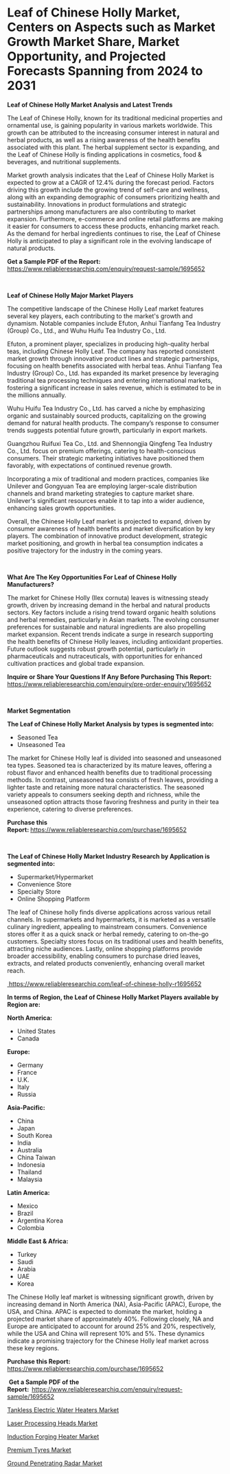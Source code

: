 <p><h1>Leaf of Chinese Holly Market, Centers on Aspects such as Market Growth Market Share, Market Opportunity, and Projected Forecasts Spanning from 2024 to 2031</h1></p><p><strong>Leaf of Chinese Holly Market Analysis and Latest Trends</strong></p>
<p><p>The Leaf of Chinese Holly, known for its traditional medicinal properties and ornamental use, is gaining popularity in various markets worldwide. This growth can be attributed to the increasing consumer interest in natural and herbal products, as well as a rising awareness of the health benefits associated with this plant. The herbal supplement sector is expanding, and the Leaf of Chinese Holly is finding applications in cosmetics, food & beverages, and nutritional supplements.</p><p>Market growth analysis indicates that the Leaf of Chinese Holly Market is expected to grow at a CAGR of 12.4% during the forecast period. Factors driving this growth include the growing trend of self-care and wellness, along with an expanding demographic of consumers prioritizing health and sustainability. Innovations in product formulations and strategic partnerships among manufacturers are also contributing to market expansion. Furthermore, e-commerce and online retail platforms are making it easier for consumers to access these products, enhancing market reach. As the demand for herbal ingredients continues to rise, the Leaf of Chinese Holly is anticipated to play a significant role in the evolving landscape of natural products.</p></p>
<p><strong>Get a Sample PDF of the Report:&nbsp;</strong> <a href="https://www.reliableresearchiq.com/enquiry/request-sample/1695652?utm_campaign=1260&utm_medium=2&utm_source=Github&utm_content=ia&utm_term=19102024&utm_id=leaf-of-chinese-holly">https://www.reliableresearchiq.com/enquiry/request-sample/1695652</a></p>
<p>&nbsp;</p>
<p><strong>Leaf of Chinese Holly Major Market Players</strong></p>
<p><p>The competitive landscape of the Chinese Holly Leaf market features several key players, each contributing to the market's growth and dynamism. Notable companies include Efuton, Anhui Tianfang Tea Industry (Group) Co., Ltd., and Wuhu Huifu Tea Industry Co., Ltd.</p><p>Efuton, a prominent player, specializes in producing high-quality herbal teas, including Chinese Holly Leaf. The company has reported consistent market growth through innovative product lines and strategic partnerships, focusing on health benefits associated with herbal teas. Anhui Tianfang Tea Industry (Group) Co., Ltd. has expanded its market presence by leveraging traditional tea processing techniques and entering international markets, fostering a significant increase in sales revenue, which is estimated to be in the millions annually.</p><p>Wuhu Huifu Tea Industry Co., Ltd. has carved a niche by emphasizing organic and sustainably sourced products, capitalizing on the growing demand for natural health products. The company’s response to consumer trends suggests potential future growth, particularly in export markets.</p><p>Guangzhou Ruifuxi Tea Co., Ltd. and Shennongjia Qingfeng Tea Industry Co., Ltd. focus on premium offerings, catering to health-conscious consumers. Their strategic marketing initiatives have positioned them favorably, with expectations of continued revenue growth.</p><p>Incorporating a mix of traditional and modern practices, companies like Unilever and Gongyuan Tea are employing larger-scale distribution channels and brand marketing strategies to capture market share. Unilever's significant resources enable it to tap into a wider audience, enhancing sales growth opportunities.</p><p>Overall, the Chinese Holly Leaf market is projected to expand, driven by consumer awareness of health benefits and market diversification by key players. The combination of innovative product development, strategic market positioning, and growth in herbal tea consumption indicates a positive trajectory for the industry in the coming years.</p></p>
<p>&nbsp;</p>
<p><strong>What Are The Key Opportunities For Leaf of Chinese Holly Manufacturers?</strong></p>
<p><p>The market for Chinese Holly (Ilex cornuta) leaves is witnessing steady growth, driven by increasing demand in the herbal and natural products sectors. Key factors include a rising trend toward organic health solutions and herbal remedies, particularly in Asian markets. The evolving consumer preferences for sustainable and natural ingredients are also propelling market expansion. Recent trends indicate a surge in research supporting the health benefits of Chinese Holly leaves, including antioxidant properties. Future outlook suggests robust growth potential, particularly in pharmaceuticals and nutraceuticals, with opportunities for enhanced cultivation practices and global trade expansion.</p></p>
<p><strong>Inquire or Share Your Questions If Any Before Purchasing This Report:</strong> <a href="https://www.reliableresearchiq.com/enquiry/pre-order-enquiry/1695652?utm_campaign=1260&utm_medium=2&utm_source=Github&utm_content=ia&utm_term=19102024&utm_id=leaf-of-chinese-holly">https://www.reliableresearchiq.com/enquiry/pre-order-enquiry/1695652</a></p>
<p>&nbsp;</p>
<p><strong>Market Segmentation</strong></p>
<p><strong>The Leaf of Chinese Holly Market Analysis by types is segmented into:</strong></p>
<p><ul><li>Seasoned Tea</li><li>Unseasoned Tea</li></ul></p>
<p><p>The market for Chinese Holly leaf is divided into seasoned and unseasoned tea types. Seasoned tea is characterized by its mature leaves, offering a robust flavor and enhanced health benefits due to traditional processing methods. In contrast, unseasoned tea consists of fresh leaves, providing a lighter taste and retaining more natural characteristics. The seasoned variety appeals to consumers seeking depth and richness, while the unseasoned option attracts those favoring freshness and purity in their tea experience, catering to diverse preferences.</p></p>
<p><strong>Purchase this Report:&nbsp;</strong><a href="https://www.reliableresearchiq.com/purchase/1695652?utm_campaign=1260&utm_medium=2&utm_source=Github&utm_content=ia&utm_term=19102024&utm_id=leaf-of-chinese-holly">https://www.reliableresearchiq.com/purchase/1695652</a></p>
<p>&nbsp;</p>
<p><strong>The Leaf of Chinese Holly Market Industry Research by Application is segmented into:</strong></p>
<p><ul><li>Supermarket/Hypermarket</li><li>Convenience Store</li><li>Specialty Store</li><li>Online Shopping Platform</li></ul></p>
<p><p>The leaf of Chinese holly finds diverse applications across various retail channels. In supermarkets and hypermarkets, it is marketed as a versatile culinary ingredient, appealing to mainstream consumers. Convenience stores offer it as a quick snack or herbal remedy, catering to on-the-go customers. Specialty stores focus on its traditional uses and health benefits, attracting niche audiences. Lastly, online shopping platforms provide broader accessibility, enabling consumers to purchase dried leaves, extracts, and related products conveniently, enhancing overall market reach.</p></p>
<p><a href="https://www.reliableresearchiq.com/leaf-of-chinese-holly-r1695652?utm_campaign=1260&utm_medium=2&utm_source=Github&utm_content=ia&utm_term=19102024&utm_id=leaf-of-chinese-holly">&nbsp;https://www.reliableresearchiq.com/leaf-of-chinese-holly-r1695652</a></p>
<p><strong>In terms of Region, the Leaf of Chinese Holly Market Players available by Region are:</strong></p>
<p>
    <p> <strong> North America: </strong>
        <ul>
            <li>United States</li>
            <li>Canada</li>
        </ul>
        </p> 
    <p> <strong> Europe: </strong>
        <ul>
            <li>Germany</li>
            <li>France</li>
            <li>U.K.</li>
            <li>Italy</li>
            <li>Russia</li>
        </ul>
        </p> 
    <p> <strong> Asia-Pacific: </strong>
        <ul>
            <li>China</li>
            <li>Japan</li>
            <li>South Korea</li>
            <li>India</li>
            <li>Australia</li>
            <li>China Taiwan</li>
            <li>Indonesia</li>
            <li>Thailand</li>
            <li>Malaysia</li>
        </ul>
        </p> 
    <p> <strong> Latin America: </strong>
        <ul>
            <li>Mexico</li>
            <li>Brazil</li>
            <li>Argentina Korea</li>
            <li>Colombia</li>
        </ul>
        </p> 
    <p> <strong> Middle East & Africa: </strong>
        <ul>
            <li>Turkey</li>
            <li>Saudi</li>
            <li>Arabia</li>
            <li>UAE</li>
            <li>Korea</li>
        </ul>
    </p>
    </p>
<p><p>The Chinese Holly leaf market is witnessing significant growth, driven by increasing demand in North America (NA), Asia-Pacific (APAC), Europe, the USA, and China. APAC is expected to dominate the market, holding a projected market share of approximately 40%. Following closely, NA and Europe are anticipated to account for around 25% and 20%, respectively, while the USA and China will represent 10% and 5%. These dynamics indicate a promising trajectory for the Chinese Holly leaf market across these key regions.</p></p>
<p><strong>Purchase this Report: </strong><a href="https://www.reliableresearchiq.com/purchase/1695652?utm_campaign=1260&utm_medium=2&utm_source=Github&utm_content=ia&utm_term=19102024&utm_id=leaf-of-chinese-holly">https://www.reliableresearchiq.com/purchase/1695652</a></p>
<p>&nbsp;<strong>Get a Sample PDF of the Report:&nbsp;&nbsp;</strong><a href="https://www.reliableresearchiq.com/enquiry/request-sample/1695652?utm_campaign=1260&utm_medium=2&utm_source=Github&utm_content=ia&utm_term=19102024&utm_id=leaf-of-chinese-holly">https://www.reliableresearchiq.com/enquiry/request-sample/1695652</a></p>
<p><strong></strong></p>
<p><p><a href="https://github.com/anaeilandos/Market-Research-Report-List-1/blob/main/tankless-electric-water-heaters-market.md?utm_campaign=1260&utm_medium=2&utm_source=Github&utm_content=ia&utm_term=19102024&utm_id=leaf-of-chinese-holly">Tankless Electric Water Heaters Market</a></p><p><a href="https://issuu.com/reportprime-2/docs/laser-processing-heads-market-size-_ce4d683e159a14?utm_campaign=1260&utm_medium=2&utm_source=Github&utm_content=ia&utm_term=19102024&utm_id=leaf-of-chinese-holly">Laser Processing Heads Market</a></p><p><a href="https://github.com/angilauio/Market-Research-Report-List-1/blob/main/induction-forging-heater-market.md?utm_campaign=1260&utm_medium=2&utm_source=Github&utm_content=ia&utm_term=19102024&utm_id=leaf-of-chinese-holly">Induction Forging Heater Market</a></p><p><a href="https://www.linkedin.com/pulse/premium-tyres-market-global-trends-forecast-2024-2031-observi-wqoke?utm_campaign=1260&utm_medium=2&utm_source=Github&utm_content=ia&utm_term=19102024&utm_id=leaf-of-chinese-holly">Premium Tyres Market</a></p><p><a href="https://issuu.com/reportprime-2/docs/ground-penetrating-radar-market-siz_207f30e3fc0ea1?utm_campaign=1260&utm_medium=2&utm_source=Github&utm_content=ia&utm_term=19102024&utm_id=leaf-of-chinese-holly">Ground Penetrating Radar Market</a></p></p>